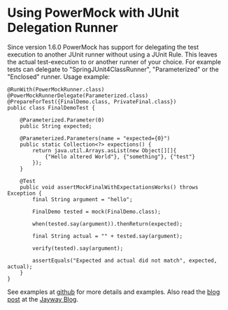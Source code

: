# Using PowerMock with JUnit Delegation Runner #
Since version 1.6.0 PowerMock has support for delegating the test execution to another JUnit runner without using a JUnit Rule. This leaves the actual test-execution to or another runner of your choice. For example tests can delegate to "SpringJUnit4ClassRunner", "Parameterized" or the "Enclosed" runner. Usage example:

```
@RunWith(PowerMockRunner.class)
@PowerMockRunnerDelegate(Parameterized.class)
@PrepareForTest({FinalDemo.class, PrivateFinal.class})
public class FinalDemoTest {

    @Parameterized.Parameter(0)
    public String expected;

    @Parameterized.Parameters(name = "expected={0}")
    public static Collection<?> expections() {
        return java.util.Arrays.asList(new Object[][]{
            {"Hello altered World"}, {"something"}, {"test"}
        });
    }

    @Test
    public void assertMockFinalWithExpectationsWorks() throws Exception {
        final String argument = "hello";

        FinalDemo tested = mock(FinalDemo.class);

        when(tested.say(argument)).thenReturn(expected);

        final String actual = "" + tested.say(argument);

        verify(tested).say(argument);

        assertEquals("Expected and actual did not match", expected, actual);
    }
}
```

See examples at <a href='https://github.com/jayway/powermock/tree/master/modules/module-test/mockito/junit4-delegate/src/test/java/powermock/modules/test/mockito/junit4/delegate'>github</a> for more details and examples. Also read the <a href='http://www.jayway.com/2014/11/29/using-another-junit-runner-with-powermock/'>blog post</a>  at the <a href='http://www.jayway.com/sharing-knowledge/blog/'>Jayway Blog</a>.